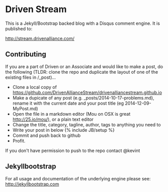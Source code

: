 # Driven Stream

This is a Jekyll/Bootstrap backed blog with a Disqus comment engine. It is published to:

http://stream.drivenalliance.com/


## Contributing

If you are a part of Driven or an Associate and would like to make a post, do the following (TLDR: clone the repo and duplicate the layout of one of the existing files in /_post)...

* Clone a local copy of https://github.com/DrivenAllianceStream/drivenalliancestream.github.io
* Make a dupicate of any post (e.g. _posts/2014-10-17-problems.md), rename it with the current date and your post title (eg 2014-12-09-MyPost.md)
* Open the file in a markdown editor (Mou on OSX is great http://25.io/mou/), or a plain text editor
* Change the title, category, tagline, author, tags to anything you need to
* Write your post in below {% include JB/setup %} 
* Commit and push back to github
* Profit.

If you don't have permission to push to the repo contact @kevint


## Jekyllbootstrap

For all usage and documentation of the underlying engine please see: <http://jekyllbootstrap.com>
